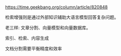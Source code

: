 https://time.geekbang.org/column/article/820848

检索增强则是通过外部知识辅助大语言模型回答复杂问题。

老三样: 文章分割、向量模型和向量数据库。

索引、检索、内容生成 

文档分割需要平衡精度和效率